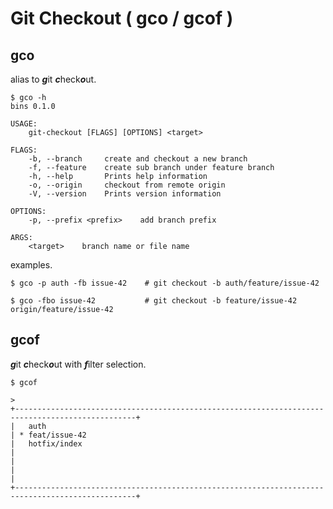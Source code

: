 # Git Checkout ( gco / gcof )

## gco
alias to ***g***it ***c***heck***o***ut.

```
$ gco -h
bins 0.1.0

USAGE:
    git-checkout [FLAGS] [OPTIONS] <target>

FLAGS:
    -b, --branch     create and checkout a new branch
    -f, --feature    create sub branch under feature branch
    -h, --help       Prints help information
    -o, --origin     checkout from remote origin
    -V, --version    Prints version information

OPTIONS:
    -p, --prefix <prefix>    add branch prefix

ARGS:
    <target>    branch name or file name
```

examples.

```
$ gco -p auth -fb issue-42    # git checkout -b auth/feature/issue-42
```

```
$ gco -fbo issue-42           # git checkout -b feature/issue-42 origin/feature/issue-42
```

## gcof

***g***it ***c***heck***o***ut with ***f***ilter selection.
```
$ gcof
```

```
> 
+-------------------------------------------------------------------------------------------------+
|   auth
| * feat/issue-42
|   hotfix/index
|                                                                                                 |
|                                                                                                 |
+-------------------------------------------------------------------------------------------------+
```
